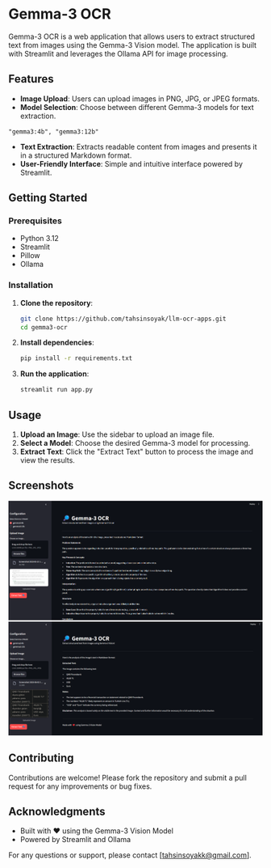 
# Gemma-3 OCR

Gemma-3 OCR is a web application that allows users to extract structured text from images using the Gemma-3 Vision model. The application is built with Streamlit and leverages the Ollama API for image processing.

## Features

- **Image Upload**: Users can upload images in PNG, JPG, or JPEG formats.
- **Model Selection**: Choose between different Gemma-3 models for text extraction. 
```	
"gemma3:4b", "gemma3:12b"
```
- **Text Extraction**: Extracts readable content from images and presents it in a structured Markdown format.
- **User-Friendly Interface**: Simple and intuitive interface powered by Streamlit.

## Getting Started

### Prerequisites

- Python 3.12
- Streamlit
- Pillow
- Ollama

### Installation

1. **Clone the repository**:
   ```bash
   git clone https://github.com/tahsinsoyak/llm-ocr-apps.git
   cd gemma3-ocr
   ```

2. **Install dependencies**:
   ```bash
   pip install -r requirements.txt
   ```

3. **Run the application**:
   ```bash
   streamlit run app.py
   ```

## Usage

1. **Upload an Image**: Use the sidebar to upload an image file.
2. **Select a Model**: Choose the desired Gemma-3 model for processing.
3. **Extract Text**: Click the "Extract Text" button to process the image and view the results.

## Screenshots
![](screens/screen1.png)
![](screens/screen2.png)

## Contributing

Contributions are welcome! Please fork the repository and submit a pull request for any improvements or bug fixes.

## Acknowledgments

- Built with ❤️ using the Gemma-3 Vision Model
- Powered by Streamlit and Ollama

For any questions or support, please contact [tahsinsoyakk@gmail.com].
